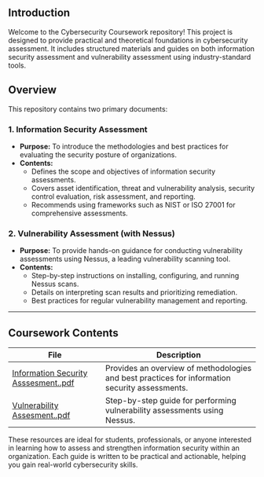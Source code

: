 ## Introduction

Welcome to the Cybersecurity Coursework repository! This project is designed to provide practical and theoretical foundations in cybersecurity assessment. It includes structured materials and guides on both information security assessment and vulnerability assessment using industry-standard tools.

## Overview

This repository contains two primary documents:

### 1. Information Security Assessment
- **Purpose:** To introduce the methodologies and best practices for evaluating the security posture of organizations.
- **Contents:**  
  - Defines the scope and objectives of information security assessments.
  - Covers asset identification, threat and vulnerability analysis, security control evaluation, risk assessment, and reporting.
  - Recommends using frameworks such as NIST or ISO 27001 for comprehensive assessments.

### 2. Vulnerability Assessment (with Nessus)
- **Purpose:** To provide hands-on guidance for conducting vulnerability assessments using Nessus, a leading vulnerability scanning tool.
- **Contents:**
  - Step-by-step instructions on installing, configuring, and running Nessus scans.
  - Details on interpreting scan results and prioritizing remediation.
  - Best practices for regular vulnerability management and reporting.

---
## Coursework Contents

| File | Description |
|------|-------------|
| [Information Security Asssesment..pdf](Information%20Security%20Asssesment..pdf) | Provides an overview of methodologies and best practices for information security assessments. |
| [Vulnerability Assesment..pdf](Vulnerability%20Assesment..pdf) | Step-by-step guide for performing vulnerability assessments using Nessus. |

These resources are ideal for students, professionals, or anyone interested in learning how to assess and strengthen information security within an organization. Each guide is written to be practical and actionable, helping you gain real-world cybersecurity skills.
